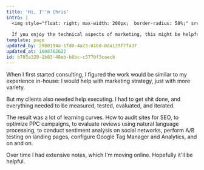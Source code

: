 ```yaml
---
title: 'Hi, I''m Chris'
intro: |
  <img style="float: right; max-width: 200px;  border-radius: 50%;" src="/img/home/Chris_Headshot.png">I've managed marketing and product management for various companies, mostly for technical B2B products. I also co-founded Adfury, a SaaS platform for optimizing search advertising.  This site is my second brain for digital marketing reference and a collection of various thoughts. 
  
  If you enjoy the technical aspects of marketing, this might be helpful. If you don't, [get in touch](mailto:chris@generalgrowthanalytics.com) and I might be able to do it for you.
template: page
updated_by: 29b0194a-1fd0-4a23-81bd-0da139f7fa37
updated_at: 1608762622
id: b785a320-1b83-48eb-b8bc-c5770f3caecb
---
```

When I first started consulting, I figured the work would be similar to my experience in-house: I would help with marketing strategy, just with more variety. 

But my clients also needed help executing. I had to get shit done, and everything needed to be measured, tested, evaluated, and iterated. 

The result was a lot of learning curves. How to audit sites for SEO, to optimize PPC campaigns, to evaluate reviews using natural language processing, to conduct sentiment analysis on social networks, perform A/B testing on landing pages, configure Google Tag Manager and Analytics, and on and on. 

Over time I had extensive notes, which I'm moving online. Hopefully it'll be helpful.